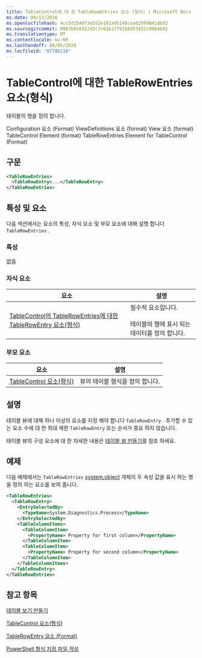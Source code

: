 ```yaml
---
title: TableControl에 대 한 TableRowEntries 요소 (형식) | Microsoft Docs
ms.date: 09/13/2016
ms.openlocfilehash: 4cc5d354df3e552e181a95148caa020f0041db92
ms.sourcegitcommit: 0907b8c6322d2c7c61b17f8168d53452c8964b41
ms.translationtype: MT
ms.contentlocale: ko-KR
ms.lasthandoff: 08/05/2020
ms.locfileid: "87785118"
---
```

# <a name="tablerowentries-element-for-tablecontrol-format"></a>TableControl에 대한 TableRowEntries 요소(형식)

테이블의 행을 정의 합니다.

Configuration 요소 (Format) ViewDefinitions 요소 (format) View 요소 (format) TableControl Element (format) TableRowEntries Element for TableControl (Format)

## <a name="syntax"></a>구문

```xml
<TableRowEntries>
  <TableRowEntry>...</TableRowEntry>
</TableRowEntries>
```

## <a name="attributes-and-elements"></a>특성 및 요소

다음 섹션에서는 요소의 특성, 자식 요소 및 부모 요소에 대해 설명 합니다 `TableRowEntries` .

### <a name="attributes"></a>특성

없음

### <a name="child-elements"></a>자식 요소

|요소|설명|
|-------------|-----------------|
|[TableControl의 TableRowEntries에 대한 TableRowEntry 요소(형식)](./tablerowentry-element-for-tablerowentries-for-tablecontrol-format.md)|필수적 요소입니다.<br /><br /> 테이블의 행에 표시 되는 데이터를 정의 합니다.|

### <a name="parent-elements"></a>부모 요소

|요소|설명|
|-------------|-----------------|
|[TableControl 요소(형식)](./tablecontrol-element-format.md)|뷰의 테이블 형식을 정의 합니다.|

## <a name="remarks"></a>설명

테이블 뷰에 대해 하나 이상의 요소를 지정 해야 합니다 `TableRowEntry` . 추가할 수 있는 요소 수에 대 한 최대 제한 `TableRowEntry` 또는 순서가 중요 하지 않습니다.

테이블 뷰의 구성 요소에 대 한 자세한 내용은 [테이블 뷰 만들기](./creating-a-table-view.md)를 참조 하세요.

## <a name="example"></a>예제

다음 예제에서는 `TableRowEntries` [system.object](/dotnet/api/System.Diagnostics.Process) 개체의 두 속성 값을 표시 하는 행을 정의 하는 요소를 보여 줍니다.

```xml
<TableRowEntries>
  <TableRowEntry>
    <EntrySelectedBy>
      <TypeName>System.Diagnostics.Process</TypeName>
    </EntrySelectedBy>
    <TableColumnItems>
      <TableColumnItem>
        <PropertyName> Property for first column</PropertyName>
      </TableColumnItem>
      <TableColumnItem>
        <PropertyName> Property for second column</PropertyName>
      </TableColumnItem>
    </TableColumnItems>
  </TableRowEntry>
</TableRowEntries>

```

## <a name="see-also"></a>참고 항목

[테이블 보기 만들기](./creating-a-table-view.md)

[TableControl 요소(형식)](./tablecontrol-element-format.md)

[TableRowEntry 요소 (Format)](./tablerowentry-element-for-tablerowentries-for-tablecontrol-format.md)

[PowerShell 형식 지정 파일 작성](./writing-a-powershell-formatting-file.md)
